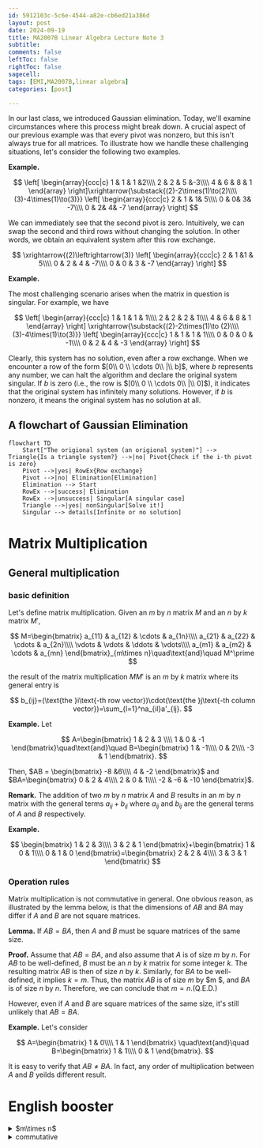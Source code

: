 ```yaml
---
id: 5912103c-5c6e-4544-a82e-cb6ed21a386d
layout: post
date: 2024-09-19
title: MA2007B Linear Algebra Lecture Note 3
subtitle: 
comments: false
leftToc: false
rightToc: false
sagecell: 
tags: [EMI,MA2007B,linear algebra]
categories: [post]

---
```


In our last class, we introduced Gaussian elimination. Today, we'll examine circumstances where this process might break down. A crucial aspect of our previous example was that every pivot was nonzero, but this isn't always true for all matrices. To illustrate how we handle these challenging situations, let's consider the following two examples.


**Example.**


$$
\left[
\begin{array}{ccc|c}
1 & 1 & 1 &2\\\\
2 & 2 & 5 &-3\\\\
4 & 6 & 8 & 1
\end{array}
\right]\xrightarrow{\substack{(2)-2\times(1)\to(2)\\\\(3)-4\times(1)\to(3)}}
\left[
\begin{array}{ccc|c}
2 & 1 & 1& 5\\\\
0 & 0& 3& -7\\\\
0 & 2& 4& -7
\end{array}
\right]
$$


We can immediately see that the second pivot is zero. Intuitively, we can swap the second and third rows without changing the solution. In other words, we obtain an equivalent system after this row exchange.


$$
\xrightarrow{(2)\leftrightarrow(3)}
\left[
\begin{array}{ccc|c}
2 & 1 &1 & 5\\\\
0 & 2 & 4 & -7\\\\
0 & 0 & 3 & -7
\end{array}
\right]
$$


**Example.**


The most challenging scenario arises when the matrix in question is singular. For example, we have


$$
\left[
\begin{array}{ccc|c}
1 & 1 & 1 & 1\\\\
2 & 2 & 2 & 1\\\\
4 & 6 & 8 & 1
\end{array}
\right]
\xrightarrow{\substack{(2)-2\times(1)\to (2)\\\\(3)-4\times(1)\to(3)}}
\left[
\begin{array}{ccc|c}
1 & 1 & 1 & 1\\\\
0 & 0 & 0 & -1\\\\
0 & 2 & 4 & -3
\end{array}
\right]
$$


Clearly, this system has no solution, even after a row exchange. When we encounter a row of the form $[0\\ 0 \\ \cdots 0\\ |\\ b]$, where $b$ represents any number, we can halt the algorithm and declare the original system singular. If $b$ is zero (i.e., the row is $[0\\ 0 \\ \cdots 0\\ |\\ 0]$), it indicates that the original system has infinitely many solutions. However, if $b$ is nonzero, it means the original system has no solution at all.


## A flowchart of Gaussian Elimination


```mermaid
flowchart TD
    Start["The origional system (an origional system)"] --> Triangle{Is a triangle system?} -->|no| Pivot{Check if the i-th pivot is zero}
    Pivot -->|yes| RowEx{Row exchange}
    Pivot -->|no| Elimination[Elimination]
    Elimination --> Start
    RowEx -->|success| Elimination
    RowEx -->|unsuccess| Singular[A singular case]
    Triangle -->|yes| nonSingular[Solve it!]
    Singular --> details[Infinite or no solution]
```


# Matrix Multiplication


## General multiplication


### basic definition


Let's define matrix multiplication. Given an $m$ by $n$ matrix $M$ and an $n$ by $k$ matrix $M'$,


$$
M=\begin{bmatrix}
a_{11} & a_{12} & \cdots & a_{1n}\\\\
a_{21} & a_{22} & \cdots & a_{2n}\\\\
\vdots & \vdots & \ddots & \vdots\\\\
a_{m1} & a_{m2} & \cdots & a_{mn}
\end{bmatrix}_{m\times n}\quad\text{and}\quad
M^\prime
$$


the result of the matrix multiplication $MM'$ is an $m$ by $k$ matrix where its general entry is


$$
b_{ij}=(\text{the }i\text{-th row vector})\cdot(\text{the }j\text{-th column vector})=\sum_{l=1}^na_{il}a'_{lj}.
$$


**Example.** Let



$$
A=\begin{bmatrix}
1 & 2 & 3 \\\\
1 & 0 & -1
\end{bmatrix}\quad\text{and}\quad B=\begin{bmatrix}
1 & -1\\\\
0 & 2\\\\
-3 & 1
\end{bmatrix}.
$$


Then, $AB = \begin{bmatrix}
-8 &6\\\\
4 & -2
\end{bmatrix}$ and $BA=\begin{bmatrix}
0 & 2 & 4\\\\
2 & 0 & 1\\\\
-2 & -6 & -10
\end{bmatrix}$.


**Remark.** The addition of two $m$ by $n$ matrix $A$ and $B$ results in an $m$ by $n$ matrix with the general terms $a_{ij}+b_{ij}$ where $a_{ij}$ and $b_{ij}$ are the general terms of $A$ and $B$ respectively.


**Example.**


$$
\begin{bmatrix}
1 & 2 & 3\\\\
3 & 2 & 1
\end{bmatrix}+\begin{bmatrix}
1 & 0 & 1\\\\
0 & 1 & 0
\end{bmatrix}=\begin{bmatrix}
2 & 2 & 4\\\\
3 & 3 & 1
\end{bmatrix}
$$


### Operation rules


Matrix multiplication is not commutative in general. One obvious reason, as illustrated by the lemma below, is that the dimensions of $AB$ and $BA$ may differ if $A$ and $B$ are not square matrices.


**Lemma.** If $AB = BA$, then $A$ and $B$ must be square matrices of the same size.


**Proof.** Assume that $AB=BA$, and also assume that $A$ is of size $m$ by $n$. For $AB$ to be well-defined, $B$ must be an $n$ by $k$ matrix for some integer $k$. The resulting matrix $AB$ is then of size $n$ by $k$. Similarly, for $BA$ to be well-defined, it implies $k=m$. Thus, the matrix $AB$ is of size $m$ by $m $, and $BA$ is of size $n$ by $n$. Therefore, we can conclude that $m=n$.(Q.E.D.)


However, even if $A$ and $B$ are square matrices of the same size, it's still unlikely that $AB=BA$.


**Example.** Let's consider



$$
A=\begin{bmatrix}
1 & 0\\\\
1 & 1
\end{bmatrix}
\quad\text{and}\quad
B=\begin{bmatrix}
1 & 1\\\\
0 & 1
\end{bmatrix}.
$$


It is easy to verify that $AB\neq BA$. In fact, any order of multiplication between $A$ and $B$ yeilds different result.


# English booster

<details>
  <summary>$m\times n$</summary>


This symbol has many different ways to read it depending on the context. The most common way of reading it is "m times n" or "m multiplied by n". When this symbol is used to denote the size of a matrix, we read it as "m by n".



  </details><details>
  <summary>commutative</summary>


交換



  </details>